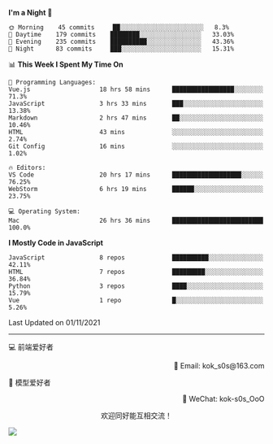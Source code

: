 <!--START_SECTION:waka-->
**I'm a Night 🦉** 

```text
🌞 Morning    45 commits     ██░░░░░░░░░░░░░░░░░░░░░░░   8.3% 
🌆 Daytime    179 commits    ████████░░░░░░░░░░░░░░░░░   33.03% 
🌃 Evening    235 commits    ██████████░░░░░░░░░░░░░░░   43.36% 
🌙 Night      83 commits     ███░░░░░░░░░░░░░░░░░░░░░░   15.31%

```


📊 **This Week I Spent My Time On** 

```text
💬 Programming Languages: 
Vue.js                   18 hrs 58 mins      █████████████████░░░░░░░░   71.3% 
JavaScript               3 hrs 33 mins       ███░░░░░░░░░░░░░░░░░░░░░░   13.38% 
Markdown                 2 hrs 47 mins       ██░░░░░░░░░░░░░░░░░░░░░░░   10.46% 
HTML                     43 mins             ░░░░░░░░░░░░░░░░░░░░░░░░░   2.74% 
Git Config               16 mins             ░░░░░░░░░░░░░░░░░░░░░░░░░   1.02%

🔥 Editors: 
VS Code                  20 hrs 17 mins      ███████████████████░░░░░░   76.25% 
WebStorm                 6 hrs 19 mins       ██████░░░░░░░░░░░░░░░░░░░   23.75%

💻 Operating System: 
Mac                      26 hrs 36 mins      █████████████████████████   100.0%

```

**I Mostly Code in JavaScript** 

```text
JavaScript               8 repos             ██████████░░░░░░░░░░░░░░░   42.11% 
HTML                     7 repos             █████████░░░░░░░░░░░░░░░░   36.84% 
Python                   3 repos             ████░░░░░░░░░░░░░░░░░░░░░   15.79% 
Vue                      1 repo              █░░░░░░░░░░░░░░░░░░░░░░░░   5.26%

```



 Last Updated on 01/11/2021
<!--END_SECTION:waka-->

---

💻 前端爱好者 

<p align="right">
📧 Email: kok_s0s@163.com 
</p> 

<p align="left">
🧩 模型爱好者
</p>

<p align="right">
📲 WeChat: kok-s0s_OoO
</p>


<p align="center">欢迎同好能互相交流！</p>

<img align="center"  src="https://www.kok-s0s.top/usr/uploads/2021/01/4291479694.jpg">
